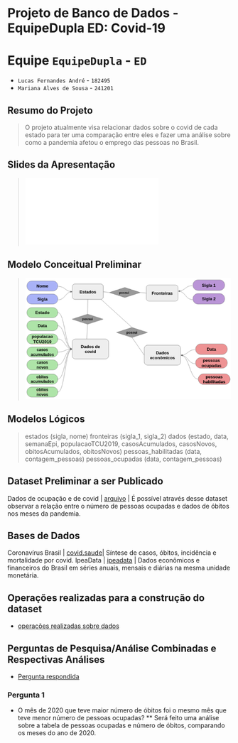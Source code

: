 # Projeto de Banco de Dados - EquipeDupla ED: Covid-19

# Equipe `EquipeDupla` - `ED`
* `Lucas Fernandes André` - `182495`
* `Mariana Alves de Sousa` - `241201`

## Resumo do Projeto
> O projeto atualmente visa relacionar dados sobre o covid de cada estado para ter uma comparação entre eles e fazer uma análise sobre como a pandemia afetou o emprego das pessoas no Brasil.

## Slides da Apresentação
> ![Slide](slides/Slide_etapa7.pdf)

## Modelo Conceitual Preliminar
> ![Modelo](images/modelo_conceitual.png)

## Modelos Lógicos

> estados (sigla, nome)
> fronteiras (sigla_1, sigla_2)
> dados (estado, data, semanaEpi, populacaoTCU2019, casosAcumulados, casosNovos, obitosAcumulados, obitosNovos)
> pessoas_habilitadas (data, contagem_pessoas)
> pessoas_ocupadas (data, contagem_pessoas)

## Dataset Preliminar a ser Publicado

Dados de ocupação e de covid | [arquivo](data/processed/database_) | É possível através desse dataset observar a relação entre o número de pessoas ocupadas e dados de óbitos nos meses da pandemia.


## Bases de Dados
Coronavírus Brasil | [covid.saude](https://covid.saude.gov.br/)| Síntese de casos, óbitos, incidência e mortalidade por covid.
IpeaData | [ipeadata](http://www.ipeadata.gov.br/) | Dados econômicos e financeiros do Brasil em séries anuais, mensais e diárias na mesma unidade monetária.

## Operações realizadas para a construção do dataset
* [operações realizadas sobre dados](notebooks/pre_processamento.ipynb)

## Perguntas de Pesquisa/Análise Combinadas e Respectivas Análises
* [Pergunta respondida](notebooks/perguntas.ipynb)

### Pergunta 1
* O mês de 2020 que teve maior número de óbitos foi o mesmo mês que teve menor número de pessoas ocupadas?
** Será feito uma análise sobre a tabela de pessoas ocupadas e número de óbitos, comparando os meses do ano de 2020.

